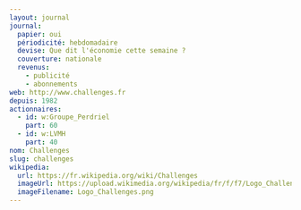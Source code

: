 ```yaml
---
layout: journal
journal:
  papier: oui
  périodicité: hebdomadaire
  devise: Que dit l'économie cette semaine ?
  couverture: nationale
  revenus:
    - publicité
    - abonnements
web: http://www.challenges.fr
depuis: 1982
actionnaires:
  - id: w:Groupe_Perdriel
    part: 60
  - id: w:LVMH
    part: 40
nom: Challenges
slug: challenges
wikipedia:
  url: https://fr.wikipedia.org/wiki/Challenges
  imageUrl: https://upload.wikimedia.org/wikipedia/fr/f/f7/Logo_Challenges.png
  imageFilename: Logo_Challenges.png
---
```

